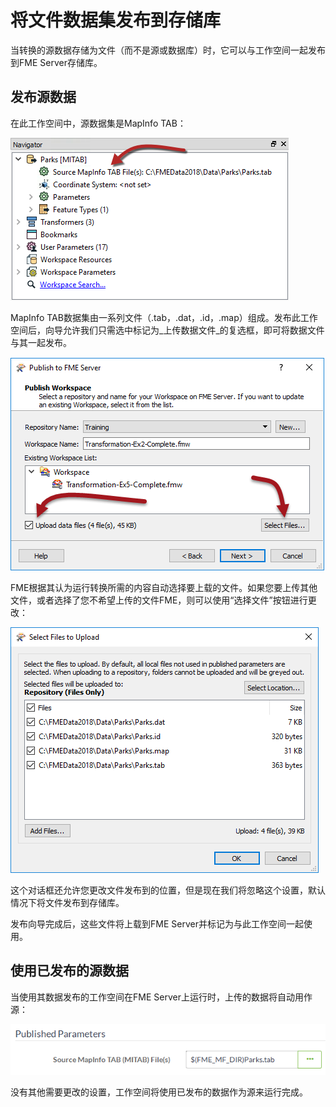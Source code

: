 # 将文件数据集发布到存储库

当转换的源数据存储为文件（而不是源或数据库）时，它可以与工作空间一起发布到FME Server存储库。

## 发布源数据

在此工作空间中，源数据集是MapInfo TAB：

![](../.gitbook/assets/img2.009.publishdatasourceinwb.png)

MapInfo TAB数据集由一系列文件（.tab，.dat，.id，.map）组成。发布此工作空间后，向导允许我们只需选中标记为_上传数据文件_的复选框，即可将数据文件与其一起发布。

![](../.gitbook/assets/img2.010.publishdatasourceinwiz.png)

FME根据其认为运行转换所需的内容自动选择要上载的文件。如果您要上传其他文件，或者选择了您不希望上传的文件FME，则可以使用“选择文件”按钮进行更改：

![](../.gitbook/assets/img2.011.publishdatasourceselectfiles.png)

这个对话框还允许您更改文件发布到的位置，但是现在我们将忽略这个设置，默认情况下将文件发布到存储库。

发布向导完成后，这些文件将上载到FME Server并标记为与此工作空间一起使用。

## 使用已发布的源数据

当使用其数据发布的工作空间在FME Server上运行时，上传的数据将自动用作源：

![](../.gitbook/assets/img2.012.publishdatasourceruninserver.png)

没有其他需要更改的设置，工作空间将使用已发布的数据作为源来运行完成。

